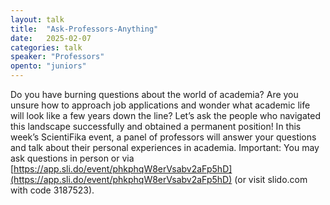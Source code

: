 ```yaml
---
layout: talk
title:  "Ask-Professors-Anything"
date:   2025-02-07
categories: talk
speaker: "Professors"
opento: "juniors"
---
```

Do you have burning questions about the world of academia? Are you unsure how to approach job applications and wonder what academic life will look like a few years down the line? Let’s ask the people who navigated this landscape successfully and obtained a permanent position! In this week’s ScientiFika event, a panel of professors will answer your questions and talk about their personal experiences in academia.
Important: You may ask questions in person or via 
[https://app.sli.do/event/phkphqW8erVsabv2aFp5hD](https://app.sli.do/event/phkphqW8erVsabv2aFp5hD) (or visit slido.com with code 3187523).
